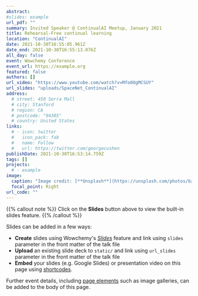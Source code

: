 ```yaml
---
abstract: 
#slides: example
url_pdf: ""
summary: Invited Speaker @ ContinualAI Meetup, January 2021
title: Rehearsal-Free continual learning
location: "ContinualAI"
date: 2021-10-30T16:55:05.961Z
date_end: 2021-10-30T16:55:13.076Z
all_day: false
event: Wowchemy Conference
event_url: https://example.org
featured: false
authors: []
url_video: "https://www.youtube.com/watch?v=Mfo0OgMCSUY"
url_slides: "uploads/SpaceNet_ContinualAI"
address:
  # street: 450 Serra Mall
  # city: Stanford
  # region: CA
  # postcode: "94305"
  # country: United States
links:
  # - icon: twitter
  #   icon_pack: fab
  #   name: Follow
  #   url: https://twitter.com/georgecushen
publishDate: 2021-10-30T16:53:14.759Z
tags: []
projects:
  # - example
image:
  caption: "Image credit: [**Unsplash**](https://unsplash.com/photos/bzdhc5b3Bxs)"
  focal_point: Right
url_code: ""
---
```


{{% callout note %}}
Click on the **Slides** button above to view the built-in slides feature.
{{% /callout %}}

Slides can be added in a few ways:

- **Create** slides using Wowchemy's [*Slides*](https://wowchemy.com/docs/managing-content/#create-slides) feature and link using `slides` parameter in the front matter of the talk file
- **Upload** an existing slide deck to `static/` and link using `url_slides` parameter in the front matter of the talk file
- **Embed** your slides (e.g. Google Slides) or presentation video on this page using [shortcodes](https://wowchemy.com/docs/writing-markdown-latex/).

Further event details, including [page elements](https://wowchemy.com/docs/writing-markdown-latex/) such as image galleries, can be added to the body of this page.
